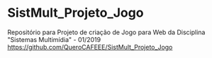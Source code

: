 # SistMult_Projeto_Jogo
Repositório para Projeto de criação de Jogo para Web da Disciplina "Sistemas Multimídia" - 01/2019
https://github.com/QueroCAFEEE/SistMult_Projeto_Jogo
